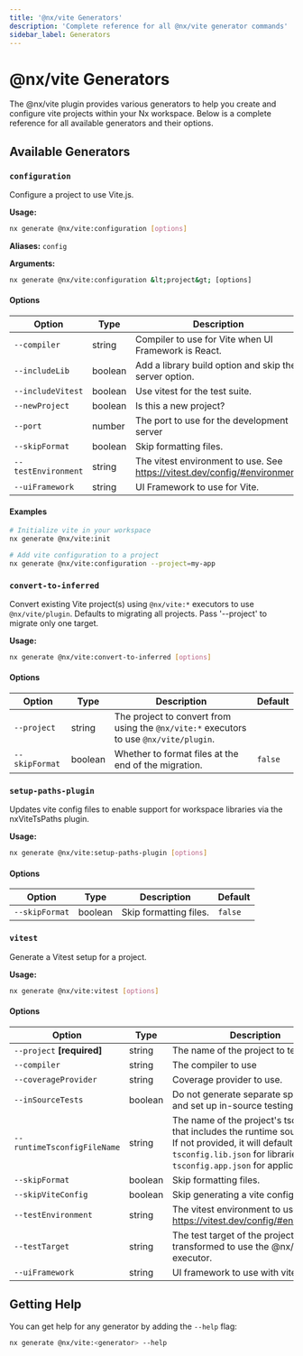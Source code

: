 ```yaml
---
title: '@nx/vite Generators'
description: 'Complete reference for all @nx/vite generator commands'
sidebar_label: Generators
---
```


# @nx/vite Generators

The @nx/vite plugin provides various generators to help you create and configure vite projects within your Nx workspace.
Below is a complete reference for all available generators and their options.

## Available Generators

### `configuration`

Configure a project to use Vite.js.

**Usage:**

```bash
nx generate @nx/vite:configuration [options]
```

**Aliases:** `config`

**Arguments:**

```bash
nx generate @nx/vite:configuration &lt;project&gt; [options]
```

#### Options

| Option              | Type    | Description                                                                | Default |
| ------------------- | ------- | -------------------------------------------------------------------------- | ------- |
| `--compiler`        | string  | Compiler to use for Vite when UI Framework is React.                       | `babel` |
| `--includeLib`      | boolean | Add a library build option and skip the server option.                     |         |
| `--includeVitest`   | boolean | Use vitest for the test suite.                                             |         |
| `--newProject`      | boolean | Is this a new project?                                                     | `false` |
| `--port`            | number  | The port to use for the development server                                 |         |
| `--skipFormat`      | boolean | Skip formatting files.                                                     | `false` |
| `--testEnvironment` | string  | The vitest environment to use. See https://vitest.dev/config/#environment. | `jsdom` |
| `--uiFramework`     | string  | UI Framework to use for Vite.                                              | `none`  |

#### Examples

```bash
# Initialize vite in your workspace
nx generate @nx/vite:init

# Add vite configuration to a project
nx generate @nx/vite:configuration --project=my-app
```

### `convert-to-inferred`

Convert existing Vite project(s) using `@nx/vite:*` executors to use `@nx/vite/plugin`. Defaults to migrating all projects. Pass '--project' to migrate only one target.

**Usage:**

```bash
nx generate @nx/vite:convert-to-inferred [options]
```

#### Options

| Option         | Type    | Description                                                                            | Default |
| -------------- | ------- | -------------------------------------------------------------------------------------- | ------- |
| `--project`    | string  | The project to convert from using the `@nx/vite:*` executors to use `@nx/vite/plugin`. |         |
| `--skipFormat` | boolean | Whether to format files at the end of the migration.                                   | `false` |

### `setup-paths-plugin`

Updates vite config files to enable support for workspace libraries via the nxViteTsPaths plugin.

**Usage:**

```bash
nx generate @nx/vite:setup-paths-plugin [options]
```

#### Options

| Option         | Type    | Description            | Default |
| -------------- | ------- | ---------------------- | ------- |
| `--skipFormat` | boolean | Skip formatting files. | `false` |

### `vitest`

Generate a Vitest setup for a project.

**Usage:**

```bash
nx generate @nx/vite:vitest [options]
```

#### Options

| Option                      | Type    | Description                                                                                                                                                                                     | Default |
| --------------------------- | ------- | ----------------------------------------------------------------------------------------------------------------------------------------------------------------------------------------------- | ------- |
| `--project` **[required]**  | string  | The name of the project to test.                                                                                                                                                                |         |
| `--compiler`                | string  | The compiler to use                                                                                                                                                                             | `babel` |
| `--coverageProvider`        | string  | Coverage provider to use.                                                                                                                                                                       | `v8`    |
| `--inSourceTests`           | boolean | Do not generate separate spec files and set up in-source testing.                                                                                                                               | `false` |
| `--runtimeTsconfigFileName` | string  | The name of the project's tsconfig file that includes the runtime source files. If not provided, it will default to `tsconfig.lib.json` for libraries and `tsconfig.app.json` for applications. |         |
| `--skipFormat`              | boolean | Skip formatting files.                                                                                                                                                                          | `false` |
| `--skipViteConfig`          | boolean | Skip generating a vite config file.                                                                                                                                                             | `false` |
| `--testEnvironment`         | string  | The vitest environment to use. See https://vitest.dev/config/#environment.                                                                                                                      |         |
| `--testTarget`              | string  | The test target of the project to be transformed to use the @nx/vite:test executor.                                                                                                             |         |
| `--uiFramework`             | string  | UI framework to use with vitest.                                                                                                                                                                |         |

## Getting Help

You can get help for any generator by adding the `--help` flag:

```bash
nx generate @nx/vite:<generator> --help
```
